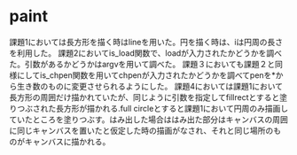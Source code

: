 # paint
課題1においては長方形を描く時はlineを用いた。円を描く時は、iは円周の長さを利用した。
課題2においてis_load関数で、loadが入力されたかどうかを調べた。引数があるかどうかはargvを用いて調べた。
課題３においても課題２と同様にしてis_chpen関数を用いてchpenが入力されたかどうかを調べてpenを*から生き数のものに変更させられるようにした。
課題4においては課題1において長方形の周囲だけ描かれていたが、同じように引数を指定してfillrectとすると塗りつぶされた長方形が描かれる.full circleとすると課題1において円周のみ描画していたところを塗りつぶす。はみ出した場合ははみ出た部分はキャンバスの周囲に同じキャンバスを置いたと仮定した時の描画がなされ、それと同じ場所のものがキャンバスに描かれる。
